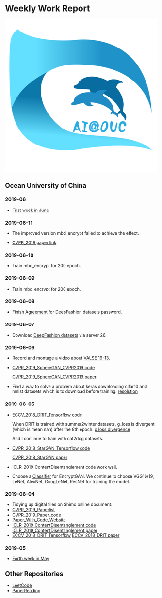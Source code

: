 # Weekly Work Report

<p align='center'>
<img src='zhenglab-logo.png'>
</p>

## Ocean University of China

### 2019-06

- [First week in June](https://github.com/Liuhongzhi2018/WeeklyWorkReport/blob/master/2019-06-firstweek.md)


### 2019-06-11

- The improved version mbd_encrypt failed to achieve the effect.

- [CVPR_2019 paper link](http://openaccess.thecvf.com/CVPR2019.py)

### 2019-06-10

- Train mbd_encrypt for 200 epoch.

### 2019-06-09

- Train mbd_encrypt for 200 epoch.


### 2019-06-08

- Finish [Agreement](http://mmlab.ie.cuhk.edu.hk/projects/DeepFashion/DeepFashionAgreement.pdf) for DeepFashion datasets password.


### 2019-06-07

- Download [DeepFashion datasets](http://mmlab.ie.cuhk.edu.hk/projects/DeepFashion.html) via server 26.

### 2019-06-06

- Record and montage a video about [VALSE 19-13](https://live.polyv.cn/watch/329816).

- [CVPR_2019_SphereGAN_CVPR2019 code](https://github.com/taki0112/SphereGAN-Tensorflow)

  [CVPR_2019_SphereGAN_CVPR2019 paper](http://cau.ac.kr/~jskwon/paper/SphereGAN_CVPR2019.pdf)

- Find a way to solve a problem about keras downloading cifar10 and mnist datasets which is to download before training.
  [resolution](https://www.jianshu.com/p/0a46fb8f494c)


### 2019-06-05

- [ECCV_2018_DRIT_Tensorflow code](https://github.com/taki0112/DRIT-Tensorflow)

  When DRIT is trained with summer2winter datasets, g_loss is divergent (which is mean nan) after the 8th epoch. [g loss divergence](https://github.com/taki0112/DRIT-Tensorflow/issues/2)
  
  And I continue to train with cat2dog datasets.
  
- [CVPR_2018_StarGAN_Tensorflow code](https://github.com/taki0112/StarGAN-Tensorflow)

  [CVPR_2018_StarGAN paper](http://openaccess.thecvf.com/content_cvpr_2018/papers/Choi_StarGAN_Unified_Generative_CVPR_2018_paper.pdf)

- [ICLR_2019_ContentDisentanglement code](https://github.com/oripress/ContentDisentanglement) work well.

- Choose a [Classifier](https://github.com/Hellcatzm/ClassifierForCifar10_TensorFlow) for EncryptGAN. We continue to choose VGG16/19, LeNet, AlexNet, GoogLeNet, ResNet for training the model.

### 2019-06-04

- Tidying up digital files on Shimo online document.
- [CVPR_2019_Paperlist](http://openaccess.thecvf.com/content_CVPR_2019/html/) 
- [CVPR_2019_Paper_code](https://github.com/extreme-assistant/cvpr2019)
- [Paper_With_Code_Website](https://paperswithcode.com/area/computer-vision) 
- [ICLR_2019_ContentDisentanglement code](https://github.com/oripress/ContentDisentanglement) 
  [ICLR_2019_ContentDisentanglement paper](https://openreview.net/pdf?id=BylE1205Fm) 
- [ECCV_2018_DRIT_Tensorflow](https://github.com/taki0112/DRIT-Tensorflow)
  [ECCV_2018_DRIT paper](http://openaccess.thecvf.com/content_ECCV_2018/papers/Hsin-Ying_Lee_Diverse_Image-to-Image_Translation_ECCV_2018_paper.pdf)

### 2019-05

- [Forth week in May](https://github.com/Liuhongzhi2018/WeeklyWorkReport/blob/master/2019-05-fourthweek.md)

## Other Repositories

* [LeetCode](https://github.com/Liuhongzhi2018/LeetCode)
* [PaperReading](https://github.com/Liuhongzhi2018/PaperReading)

